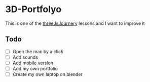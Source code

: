 # 3D-Portfolyo

This is one of the [threeJsJournery](https://threejs-journey.com/) lessons and I want to improve it

## Todo  
- [ ] Open the mac by a click  
- [ ] Add sounds
- [ ] Add mobile version
- [ ] Add my own portfolio 
- [ ] Create my own laptop on blender
